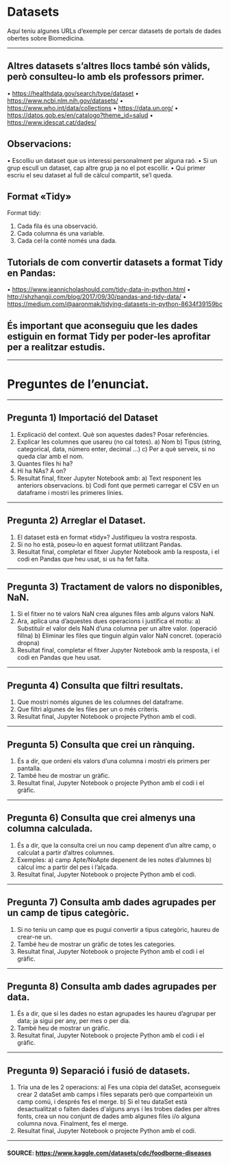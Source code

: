 
# Datasets

Aquí teniu algunes URLs d’exemple per cercar datasets de portals de dades
obertes sobre Biomedicina.

---

## Altres datasets s’altres llocs també són vàlids, però consulteu-lo amb els professors primer.
• https://healthdata.gov/search/type/dataset
• https://www.ncbi.nlm.nih.gov/datasets/
• https://www.who.int/data/collections
• https://data.un.org/
• https://datos.gob.es/en/catalogo?theme_id=salud
• https://www.idescat.cat/dades/

## Observacions:
• Escolliu un dataset que us interessi personalment per alguna raó.
• Si un grup escull un dataset, cap altre grup ja no el pot escollir.
• Qui primer escriu el seu dataset al full de càlcul compartit, se’l queda.

## Format «Tidy»
   Format tidy:
1. Cada fila és una observació.
2. Cada columna és una variable.
3. Cada cel·la conté només una dada.

## Tutorials de com convertir datasets a format Tidy en Pandas:
• https://www.jeannicholashould.com/tidy-data-in-python.html
• http://shzhangji.com/blog/2017/09/30/pandas-and-tidy-data/
• https://medium.com/@aaronmak/tidying-datasets-in-python-8634f39159bc

## És important que aconseguiu que les dades estiguin en format Tidy per poder-les aprofitar per a realitzar estudis.

---

# Preguntes de l’enunciat.

---

## Pregunta 1) Importació del Dataset
1. Explicació del context. Què son aquestes dades? Posar referències.
2. Explicar les columnes que usareu (no cal totes).
a) Nom
b) Tipus (string, categorical, data, número enter, decimal ...)
c) Per a què serveix, si no queda clar amb el nom.
3. Quantes files hi ha?
4. Hi ha NAs? A on?
5. Resultat final, fitxer Jupyter Notebook amb:
a) Text responent les anteriors observacions.
b) Codi font que permeti carregar el CSV en un dataframe i mostri les primeres línies.
---

## Pregunta 2) Arreglar el Dataset.
1. El dataset està en format «tidy»? Justifiqueu la vostra resposta.
2. Si no ho està, poseu-lo en aquest format utilitzant Pandas.
3. Resultat final, completar el fitxer Jupyter Notebook amb la resposta, i el codi en
Pandas que heu usat, si us ha fet falta.

---

## Pregunta 3) Tractament de valors no disponibles, NaN.
1. Si el fitxer no té valors NaN crea algunes files amb alguns valors NaN.
2. Ara, aplica una d’aquestes dues operacions i justifica el motiu:
a) Substituïr el valor dels NaN d’una columna per un altre valor. (operació fillna)
b) Eliminar les files que tinguin algún valor NaN concret. (operació dropna)
3. Resultat final, completar el fitxer Jupyter Notebook amb la resposta, i el codi en
Pandas que heu usat.

---

## Pregunta 4) Consulta que filtri resultats.
1. Que mostri només algunes de les columnes del dataframe.
2. Que filtri algunes de les files per un o més criteris.
3. Resultat final, Jupyter Notebook o projecte Python amb el codi.

---

## Pregunta 5) Consulta que crei un rànquing.
1. És a dir, que ordeni els valors d’una columna i mostri els primers per pantalla.
2. També heu de mostrar un gràfic.
3. Resultat final, Jupyter Notebook o projecte Python amb el codi i el gràfic.

---

## Pregunta 6) Consulta que crei almenys una columna calculada.
1. És a dir, que la consulta crei un nou camp depenent d’un altre camp, o calculat a partir
d’altres columnes.
2. Exemples:
a) camp Apte/NoApte depenent de les notes d’alumnes
b) càlcul imc a partir del pes i l’alçada.
3. Resultat final, Jupyter Notebook o projecte Python amb el codi.

---

## Pregunta 7) Consulta amb dades agrupades per un camp de tipus categòric.
1. Si no teniu un camp que es pugui convertir a tipus categòric, haureu de crear-ne un.
2. També heu de mostrar un gràfic de totes les categories.
3. Resultat final, Jupyter Notebook o projecte Python amb el codi i el gràfic.

---

## Pregunta 8) Consulta amb dades agrupades per data.
1. És a dir, que si les dades no estan agrupades les haureu d’agrupar per data; ja sigui per
any, per mes o per dia.
2. També heu de mostrar un gràfic.
3. Resultat final, Jupyter Notebook o projecte Python amb el codi i el gràfic.


---

## Pregunta 9) Separació i fusió de datasets.
1. Tria una de les 2 operacions:
a) Fes una còpia del dataSet, aconsegueix crear 2 dataSet amb camps i files separats
però que comparteixin un camp comú, i després fes el merge.
b) Si el teu dataSet està desactualitzat o falten dades d'alguns anys i les trobes dades per
altres fonts, crea un nou conjunt de dades amb algunes files i/o alguna columna nova.
Finalment, fes el merge.
2. Resultat final, Jupyter Notebook o projecte Python amb el codi.

---



#### SOURCE: https://www.kaggle.com/datasets/cdc/foodborne-diseases